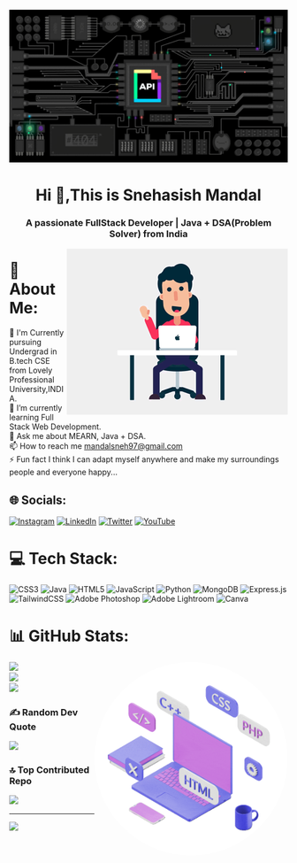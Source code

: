 [![MasterHead](Assets/image%20gitub.gif)](https://bewithsnehasish.github.io/My-Portfolio.github.io/)
<h1 align="center">Hi 👋,This is Snehasish Mandal</h1>
<h3 align="center">A passionate FullStack Developer | Java + DSA(Problem Solver) from India</h3>
<img align="right" width="400" alt="Coding" src="Assets/soloimage.gif">

# 💫 About Me:
🔭 I'm Currently pursuing Undergrad in B.tech CSE from Lovely Professional University,INDIA.<br>🌱 I’m currently learning Full Stack Web Development.<br>💬 Ask me about MEARN, Java + DSA.<br>📫 How to reach me mandalsneh97@gmail.com<br>⚡ Fun fact I think I can adapt myself anywhere and make my surroundings people and everyone happy...



## 🌐 Socials:
[![Instagram](https://img.shields.io/badge/Instagram-%23E4405F.svg?logo=Instagram&logoColor=white)](https://instagram.com/bewithsnehasish) [![LinkedIn](https://img.shields.io/badge/LinkedIn-%230077B5.svg?logo=linkedin&logoColor=white)](https://linkedin.com/in/snehasish-mandal-) [![Twitter](https://img.shields.io/badge/Twitter-%231DA1F2.svg?logo=Twitter&logoColor=white)](https://twitter.com/bewithsnehasish) [![YouTube](https://img.shields.io/badge/YouTube-%23FF0000.svg?logo=YouTube&logoColor=white)](https://youtube.com/@bewithsnehasish) 

# 💻 Tech Stack:
![CSS3](https://img.shields.io/badge/css3-%231572B6.svg?style=flat&logo=css3&logoColor=white) ![Java](https://img.shields.io/badge/java-%23ED8B00.svg?style=flat&logo=java&logoColor=white) ![HTML5](https://img.shields.io/badge/html5-%23E34F26.svg?style=flat&logo=html5&logoColor=white) ![JavaScript](https://img.shields.io/badge/javascript-%23323330.svg?style=flat&logo=javascript&logoColor=%23F7DF1E) ![Python](https://img.shields.io/badge/python-3670A0?style=flat&logo=python&logoColor=ffdd54) ![MongoDB](https://img.shields.io/badge/MongoDB-%234ea94b.svg?style=flat&logo=mongodb&logoColor=white) ![Express.js](https://img.shields.io/badge/express.js-%23404d59.svg?style=flat&logo=express&logoColor=%2361DAFB) ![TailwindCSS](https://img.shields.io/badge/tailwindcss-%2338B2AC.svg?style=flat&logo=tailwind-css&logoColor=white) ![Adobe Photoshop](https://img.shields.io/badge/adobephotoshop-%2331A8FF.svg?style=flat&logo=adobephotoshop&logoColor=white) ![Adobe Lightroom](https://img.shields.io/badge/Adobe%20Lightroom-31A8FF.svg?style=flat&logo=Adobe%20Lightroom&logoColor=white) ![Canva](https://img.shields.io/badge/Canva-%2300C4CC.svg?style=flat&logo=Canva&logoColor=white)
# 📊 GitHub Stats:
<img align="right" width="350" alt="Coding" style="border-radius:50%" src="Assets/side image.gif">

![](https://github-readme-stats.vercel.app/api?username=bewithsnehasish&theme=highcontrast&hide_border=false&include_all_commits=false&count_private=false)<br/>
![](https://github-readme-streak-stats.herokuapp.com/?user=bewithsnehasish&theme=highcontrast&hide_border=false)<br/>
![](https://github-readme-stats.vercel.app/api/top-langs/?username=bewithsnehasish&theme=highcontrast&hide_border=false&include_all_commits=false&count_private=false&layout=compact)

### ✍️ Random Dev Quote
![](https://quotes-github-readme.vercel.app/api?type=horizontal&theme=tokyonight)

### 🔝 Top Contributed Repo
![](https://github-contributor-stats.vercel.app/api?username=bewithsnehasish&limit=5&theme=algolia&combine_all_yearly_contributions=true)

---
[![](https://visitcount.itsvg.in/api?id=bewithsnehasish&icon=7&color=7)](https://visitcount.itsvg.in)

<!--
**bewithsnehasish/bewithsnehasish** is a ✨ _special_ ✨ repository because its `README.md` (this file) appears on your GitHub profile.

Here are some ideas to get you started:

- 🔭 I’m currently working on myself learning new Technologies...
- 🌱 I’m currently learning MERN Stack as DEV & Java for DSA
- 👯 I’m looking to collaborate in making sub-groups and learn together
- 💬 Ask me about collaborations & advice or help regarding any projects
- 📫 How to reach me: mandalsneh97@gmail.com

- 🤔 I’m looking for help with ...
- 😄 Pronouns: ...
- ⚡ Fun fact: ...
--!>
